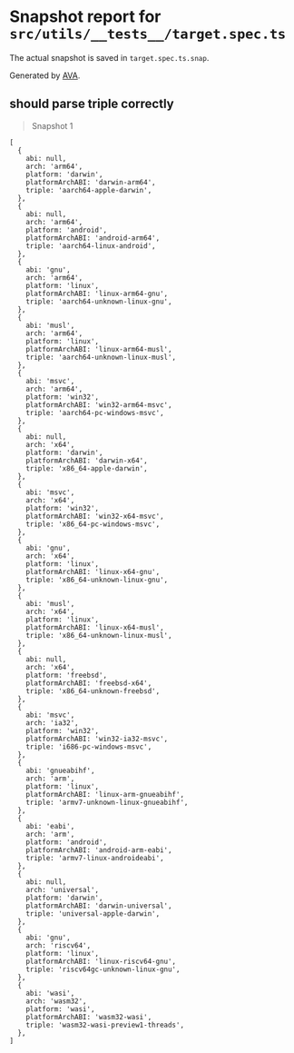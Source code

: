 # Snapshot report for `src/utils/__tests__/target.spec.ts`

The actual snapshot is saved in `target.spec.ts.snap`.

Generated by [AVA](https://avajs.dev).

## should parse triple correctly

> Snapshot 1

    [
      {
        abi: null,
        arch: 'arm64',
        platform: 'darwin',
        platformArchABI: 'darwin-arm64',
        triple: 'aarch64-apple-darwin',
      },
      {
        abi: null,
        arch: 'arm64',
        platform: 'android',
        platformArchABI: 'android-arm64',
        triple: 'aarch64-linux-android',
      },
      {
        abi: 'gnu',
        arch: 'arm64',
        platform: 'linux',
        platformArchABI: 'linux-arm64-gnu',
        triple: 'aarch64-unknown-linux-gnu',
      },
      {
        abi: 'musl',
        arch: 'arm64',
        platform: 'linux',
        platformArchABI: 'linux-arm64-musl',
        triple: 'aarch64-unknown-linux-musl',
      },
      {
        abi: 'msvc',
        arch: 'arm64',
        platform: 'win32',
        platformArchABI: 'win32-arm64-msvc',
        triple: 'aarch64-pc-windows-msvc',
      },
      {
        abi: null,
        arch: 'x64',
        platform: 'darwin',
        platformArchABI: 'darwin-x64',
        triple: 'x86_64-apple-darwin',
      },
      {
        abi: 'msvc',
        arch: 'x64',
        platform: 'win32',
        platformArchABI: 'win32-x64-msvc',
        triple: 'x86_64-pc-windows-msvc',
      },
      {
        abi: 'gnu',
        arch: 'x64',
        platform: 'linux',
        platformArchABI: 'linux-x64-gnu',
        triple: 'x86_64-unknown-linux-gnu',
      },
      {
        abi: 'musl',
        arch: 'x64',
        platform: 'linux',
        platformArchABI: 'linux-x64-musl',
        triple: 'x86_64-unknown-linux-musl',
      },
      {
        abi: null,
        arch: 'x64',
        platform: 'freebsd',
        platformArchABI: 'freebsd-x64',
        triple: 'x86_64-unknown-freebsd',
      },
      {
        abi: 'msvc',
        arch: 'ia32',
        platform: 'win32',
        platformArchABI: 'win32-ia32-msvc',
        triple: 'i686-pc-windows-msvc',
      },
      {
        abi: 'gnueabihf',
        arch: 'arm',
        platform: 'linux',
        platformArchABI: 'linux-arm-gnueabihf',
        triple: 'armv7-unknown-linux-gnueabihf',
      },
      {
        abi: 'eabi',
        arch: 'arm',
        platform: 'android',
        platformArchABI: 'android-arm-eabi',
        triple: 'armv7-linux-androideabi',
      },
      {
        abi: null,
        arch: 'universal',
        platform: 'darwin',
        platformArchABI: 'darwin-universal',
        triple: 'universal-apple-darwin',
      },
      {
        abi: 'gnu',
        arch: 'riscv64',
        platform: 'linux',
        platformArchABI: 'linux-riscv64-gnu',
        triple: 'riscv64gc-unknown-linux-gnu',
      },
      {
        abi: 'wasi',
        arch: 'wasm32',
        platform: 'wasi',
        platformArchABI: 'wasm32-wasi',
        triple: 'wasm32-wasi-preview1-threads',
      },
    ]

